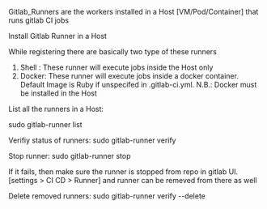 Gitlab_Runners are the workers installed in a Host [VM/Pod/Container] that runs gitlab CI jobs


Install Gitlab Runner in a Host

While registering there are basically two type of these runners

1. Shell : These runner will execute jobs inside the Host only
2. Docker: These runner will execute jobs inside a docker container. Default Image is Ruby if unspecifed in .gitlab-ci.yml. N.B.: Docker must be installed in the Host

List all the runners in a Host:

sudo gitlab-runner list


Verifiy status of runners:
sudo gitlab-runner verify

Stop runner:
sudo gitlab-runner stop

If it fails, then make sure the runner is stopped from repo in gitlab UI. [settings > CI CD > Runner] and runner can be remeved from there as well

Delete removed runners:
sudo gitlab-runner verify --delete